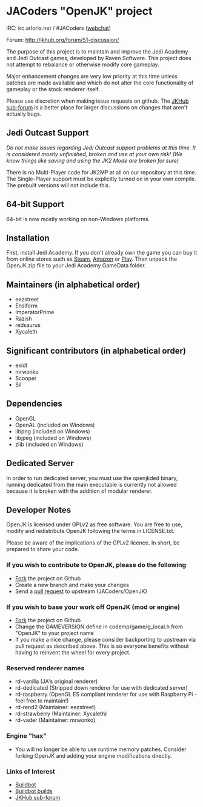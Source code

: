 # JACoders "OpenJK" project #
IRC: irc.arloria.net / #JACoders ([webchat](http://unic0rn.github.io/tiramisu/jacoders/))

Forum: http://jkhub.org/forum/51-discussion/

The purpose of this project is to maintain and improve the Jedi Academy and Jedi Outcast games, developed by Raven Software. This project does not attempt to rebalance or otherwise modify core gameplay.

Major enhancement changes are very low priority at this time unless patches are made available and which do not alter the core functionality of gameplay or the stock renderer itself.

Please use discretion when making issue requests on github. The [JKHub sub-forum](http://jkhub.org/forum/51-discussion/) is a better place for larger discussions on changes that aren't actually bugs.

## Jedi Outcast Support ##

_Do not make issues regarding Jedi Outcast support problems at this time.  It is considered mostly unfinished, broken and use at your own risk!  (We know things like saving and using the JK2 Mode are broken for sure)_

There is no Multi-Player code for JK2MP at all on our repository at this time.   The Single-Player support must be explicitly turned on in your own compile.  The prebuilt versions will not include this.

## 64-bit Support

64-bit is now mostly working on non-Windows platforms.

## Installation ##

First, install Jedi Academy. If you don't already own the game you can buy it from online stores such as [Steam](http://store.steampowered.com/app/6020/), [Amazon](http://www.amazon.com/Star-Wars-Jedi-Knight-Academy-Pc/dp/B0000A2MCN) or [Play](http://www.play.com/Games/PC/4-/127805/Star-Wars-Jedi-Knight-Jedi-Academy/Product.html?searchstring=jedi+academy&searchsource=0&searchtype=allproducts&urlrefer=search). Then unpack the OpenJK zip file to your Jedi Academy GameData folder.

## Maintainers (in alphabetical order) ##

* eezstreet
* Ensiform
* ImperatorPrime
* Razish
* redsaurus
* Xycaleth

## Significant contributors (in alphabetical order) ##

* exidl
* mrwonko
* Scooper
* Sil

## Dependencies ##

* OpenGL
* OpenAL (included on Windows)
* libpng (included on Windows)
* libjpeg (included on Windows)
* zlib (included on Windows)

## Dedicated Server ##

In order to run dedicated server, you must use the openjkded binary, running dedicated from the main executable is currently not allowed because it is broken with the addition of modular renderer.

## Developer Notes ##

OpenJK is licensed under GPLv2 as free software. You are free to use, modify and redistribute OpenJK following the terms in LICENSE.txt.

Please be aware of the implications of the GPLv2 licence. In short, be prepared to share your code.

### If you wish to contribute to OpenJK, please do the following ###
* [Fork](https://github.com/JACoders/OpenJK/fork) the project on Github
* Create a new branch and make your changes
* Send a [pull request](https://help.github.com/articles/creating-a-pull-request) to upstream (JACoders/OpenJK)

### If you wish to base your work off OpenJK (mod or engine) ###
* [Fork](https://github.com/JACoders/OpenJK/fork) the project on Github
* Change the GAMEVERSION define in codemp/game/g_local.h from "OpenJK" to your project name
* If you make a nice change, please consider backporting to upstream via pull request as described above. This is so everyone benefits without having to reinvent the wheel for every project.

### Reserved renderer names ###
* rd-vanilla (JA's original renderer)
* rd-dedicated (Stripped down renderer for use with dedicated server)
* rd-raspberry (OpenGL ES compliant renderer for use with Raspberry Pi - feel free to maintain!)
* rd-rend2 (Maintainer: eezstreet)
* rd-strawberry (Maintainer: Xycaleth)
* rd-vader (Maintainer: mrwonko)

### Engine "hax" ###
* You will no longer be able to use runtime memory patches. Consider forking OpenJK and adding your engine modifications directly.

### Links of Interest ###
* [Buildbot](http://jk.xd.cm/)
* [Buildbot builds](http://builds.openjk.org/)
* [JKHub sub-forum](http://jkhub.org/forum/51-discussion/)
